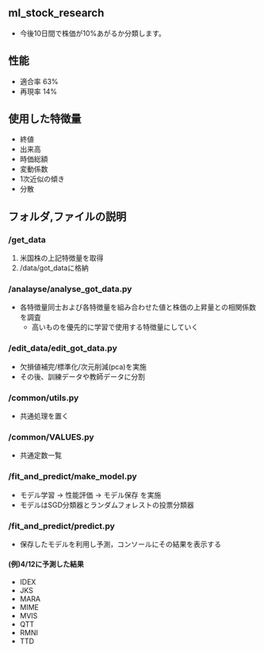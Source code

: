 ## ml_stock_research
* 今後10日間で株価が10%あがるか分類します。 

## 性能
* 適合率 63%
* 再現率 14%

## 使用した特徴量
* 終値
* 出来高
* 時価総額
* 変動係数
* 1次近似の傾き
* 分散

## フォルダ,ファイルの説明
### /get_data
1. 米国株の上記特徴量を取得
2. /data/got_dataに格納

### /analayse/analyse_got_data.py
* 各特徴量同士および各特徴量を組み合わせた値と株価の上昇量との相関係数を調査
  * 高いものを優先的に学習で使用する特徴量にしていく

### /edit_data/edit_got_data.py
* 欠損値補完/標準化/次元削減(pca)を実施
* その後、訓練データや教師データに分割

### /common/utils.py
* 共通処理を置く

### /common/VALUES.py
* 共通定数一覧

### /fit_and_predict/make_model.py
* モデル学習 -> 性能評価 -> モデル保存 を実施
* モデルはSGD分類器とランダムフォレストの投票分類器

### /fit_and_predict/predict.py
* 保存したモデルを利用し予測，コンソールにその結果を表示する

#### (例)4/12に予測した結果
* IDEX
* JKS
* MARA
* MIME
* MVIS
* QTT
* RMNI
* TTD
